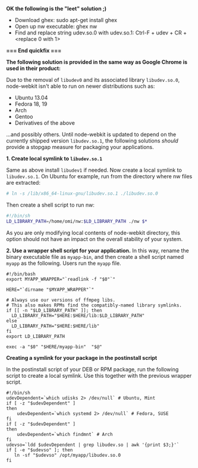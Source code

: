 **OK the following is the "leet" solution ;)**

* Download ghex: sudo apt-get install ghex
* Open up nw executable: ghex nw
* Find and replace string udev.so.0 with udev.so.1: Ctrl-F + udev + CR + <replace 0 with 1>

**=== End quickfix ===**

**The following solution is provided in the same way as Google Chrome is used in their product:**

Due to the removal of `libudev0` and its associated library `libudev.so.0`, node-webkit isn't able to run on newer distributions such as:

 * Ubuntu 13.04
 * Fedora 18, 19
 * Arch
 * Gentoo
 * Derivatives of the above

...and possibly others. Until node-webkit is updated to depend on the currently shipped version `libudev.so.1`, the following solutions *should* provide a stopgap measure for packaging your applications.

**1. Create local symlink to `libudev.so.1`**

Same as above install `libudev1` if needed. Now create a local symlink to `libudev.so.1`. On Ubuntu for example, run from the directory where nw files are extracted:

``` bash
# ln -s /lib/x86_64-linux-gnu/libudev.so.1 ./libudev.so.0
```

Then create a shell script to run nw:

``` bash
#!/bin/sh
LD_LIBRARY_PATH=/home/omi/nw:$LD_LIBRARY_PATH ./nw $*
```

As you are only modifying local contents of node-webkit directory, this option should not have an impact on the overall stability of your system.

**2. Use a wrapper shell script for your application.**
In this way, rename the binary executable file as `myapp-bin`, and then create a shell script named `myapp` as the following. Users run the `myapp` file.

``` shell
#!/bin/bash
export MYAPP_WRAPPER="`readlink -f "$0"`"

HERE="`dirname "$MYAPP_WRAPPER"`"

# Always use our versions of ffmpeg libs.
# This also makes RPMs find the compatibly-named library symlinks.
if [[ -n "$LD_LIBRARY_PATH" ]]; then
  LD_LIBRARY_PATH="$HERE:$HERE/lib:$LD_LIBRARY_PATH"
else
  LD_LIBRARY_PATH="$HERE:$HERE/lib"
fi
export LD_LIBRARY_PATH

exec -a "$0" "$HERE/myapp-bin"  "$@"
```
**Creating a symlink for your package in the postinstall script**

In the postinstall script of your DEB or RPM package, run the following script to create a local symlink. Use this together with the previous wrapper script.
```shell
#!/bin/sh
udevDependent=`which udisks 2> /dev/null` # Ubuntu, Mint
if [ -z "$udevDependent" ]
then
    udevDependent=`which systemd 2> /dev/null` # Fedora, SUSE
fi
if [ -z "$udevDependent" ]
then
    udevDependent=`which findmnt` # Arch
fi
udevso=`ldd $udevDependent | grep libudev.so | awk '{print $3;}'`
if [ -e "$udevso" ]; then
   ln -sf "$udevso" /opt/myapp/libudev.so.0
fi
```